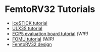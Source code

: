 FemtoRV32 Tutorials
===================

- [IceSTICK tutorial](IceStick.md)
- [ULX3S tutorial](ULX3S.md)
- [ECP5 evaluation board tutorial](ECP5_EVN.md) _(WIP)_
- [FOMU tutorial](FOMU.md) _(WIP)_
- [FemtoRV32 design](FemtoRV32.md)
